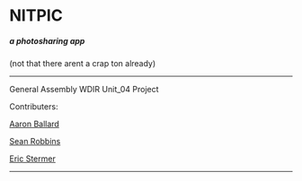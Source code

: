 # NITPIC
##### a photosharing app
(not that there arent a crap ton already)

---

General Assembly WDIR Unit_04 Project

Contributers:

  [Aaron Ballard](https://github.com/mraballard)
  
  [Sean Robbins](https://github.com/starvingartist88)
  
  [Eric Stermer](https://github.com/estermer)
  
---
